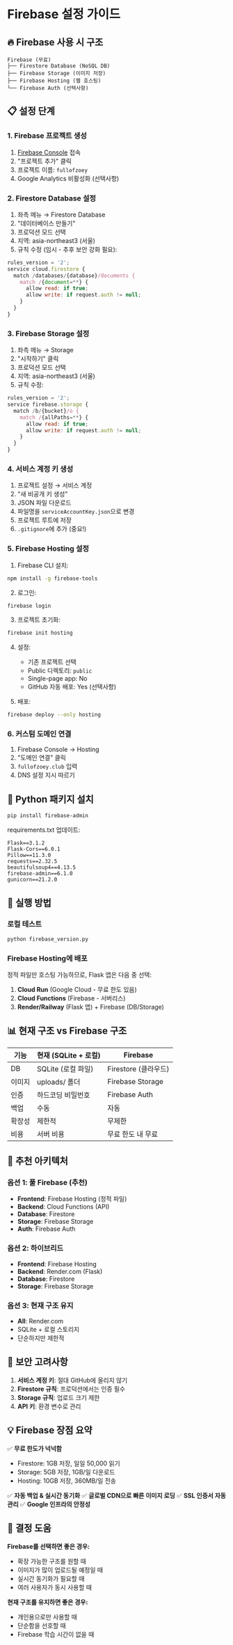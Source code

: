 # Firebase 설정 가이드

## 🔥 Firebase 사용 시 구조

```
Firebase (무료)
├── Firestore Database (NoSQL DB)
├── Firebase Storage (이미지 저장)
├── Firebase Hosting (웹 호스팅)
└── Firebase Auth (선택사항)
```

## 📋 설정 단계

### 1. Firebase 프로젝트 생성
1. [Firebase Console](https://console.firebase.google.com) 접속
2. "프로젝트 추가" 클릭
3. 프로젝트 이름: `fullofzoey`
4. Google Analytics 비활성화 (선택사항)

### 2. Firestore Database 설정
1. 좌측 메뉴 → Firestore Database
2. "데이터베이스 만들기"
3. 프로덕션 모드 선택
4. 지역: asia-northeast3 (서울)
5. 규칙 수정 (임시 - 추후 보안 강화 필요):
```javascript
rules_version = '2';
service cloud.firestore {
  match /databases/{database}/documents {
    match /{document=**} {
      allow read: if true;
      allow write: if request.auth != null;
    }
  }
}
```

### 3. Firebase Storage 설정
1. 좌측 메뉴 → Storage
2. "시작하기" 클릭
3. 프로덕션 모드 선택
4. 지역: asia-northeast3 (서울)
5. 규칙 수정:
```javascript
rules_version = '2';
service firebase.storage {
  match /b/{bucket}/o {
    match /{allPaths=**} {
      allow read: if true;
      allow write: if request.auth != null;
    }
  }
}
```

### 4. 서비스 계정 키 생성
1. 프로젝트 설정 → 서비스 계정
2. "새 비공개 키 생성"
3. JSON 파일 다운로드
4. 파일명을 `serviceAccountKey.json`으로 변경
5. 프로젝트 루트에 저장
6. `.gitignore`에 추가 (중요!)

### 5. Firebase Hosting 설정
1. Firebase CLI 설치:
```bash
npm install -g firebase-tools
```

2. 로그인:
```bash
firebase login
```

3. 프로젝트 초기화:
```bash
firebase init hosting
```

4. 설정:
   - 기존 프로젝트 선택
   - Public 디렉토리: `public`
   - Single-page app: No
   - GitHub 자동 배포: Yes (선택사항)

5. 배포:
```bash
firebase deploy --only hosting
```

### 6. 커스텀 도메인 연결
1. Firebase Console → Hosting
2. "도메인 연결" 클릭
3. `fullofzoey.club` 입력
4. DNS 설정 지시 따르기

## 🔧 Python 패키지 설치

```bash
pip install firebase-admin
```

requirements.txt 업데이트:
```
Flask==3.1.2
Flask-Cors==6.0.1
Pillow==11.3.0
requests==2.32.5
beautifulsoup4==4.13.5
firebase-admin==6.1.0
gunicorn==21.2.0
```

## 🚀 실행 방법

### 로컬 테스트
```bash
python firebase_version.py
```

### Firebase Hosting에 배포
정적 파일만 호스팅 가능하므로, Flask 앱은 다음 중 선택:
1. **Cloud Run** (Google Cloud - 무료 한도 있음)
2. **Cloud Functions** (Firebase - 서버리스)
3. **Render/Railway** (Flask 앱) + Firebase (DB/Storage)

## 📊 현재 구조 vs Firebase 구조

| 기능 | 현재 (SQLite + 로컬) | Firebase |
|-----|-------------------|----------|
| DB | SQLite (로컬 파일) | Firestore (클라우드) |
| 이미지 | uploads/ 폴더 | Firebase Storage |
| 인증 | 하드코딩 비밀번호 | Firebase Auth |
| 백업 | 수동 | 자동 |
| 확장성 | 제한적 | 무제한 |
| 비용 | 서버 비용 | 무료 한도 내 무료 |

## 🎯 추천 아키텍처

### 옵션 1: 풀 Firebase (추천)
- **Frontend**: Firebase Hosting (정적 파일)
- **Backend**: Cloud Functions (API)
- **Database**: Firestore
- **Storage**: Firebase Storage
- **Auth**: Firebase Auth

### 옵션 2: 하이브리드
- **Frontend**: Firebase Hosting
- **Backend**: Render.com (Flask)
- **Database**: Firestore
- **Storage**: Firebase Storage

### 옵션 3: 현재 구조 유지
- **All**: Render.com
- SQLite + 로컬 스토리지
- 단순하지만 제한적

## 🔐 보안 고려사항

1. **서비스 계정 키**: 절대 GitHub에 올리지 않기
2. **Firestore 규칙**: 프로덕션에서는 인증 필수
3. **Storage 규칙**: 업로드 크기 제한
4. **API 키**: 환경 변수로 관리

## 💡 Firebase 장점 요약

✅ **무료 한도가 넉넉함**
- Firestore: 1GB 저장, 일일 50,000 읽기
- Storage: 5GB 저장, 1GB/일 다운로드
- Hosting: 10GB 저장, 360MB/일 전송

✅ **자동 백업 & 실시간 동기화**
✅ **글로벌 CDN으로 빠른 이미지 로딩**
✅ **SSL 인증서 자동 관리**
✅ **Google 인프라의 안정성**

## 🤔 결정 도움

**Firebase를 선택하면 좋은 경우:**
- 확장 가능한 구조를 원할 때
- 이미지가 많이 업로드될 예정일 때
- 실시간 동기화가 필요할 때
- 여러 사용자가 동시 사용할 때

**현재 구조를 유지하면 좋은 경우:**
- 개인용으로만 사용할 때
- 단순함을 선호할 때
- Firebase 학습 시간이 없을 때